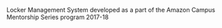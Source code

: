 Locker Management System developed as a part of the Amazon Campus Mentorship Series program 2017-18
